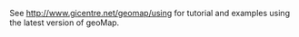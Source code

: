 See http://www.gicentre.net/geomap/using for tutorial and examples using the latest version of geoMap.